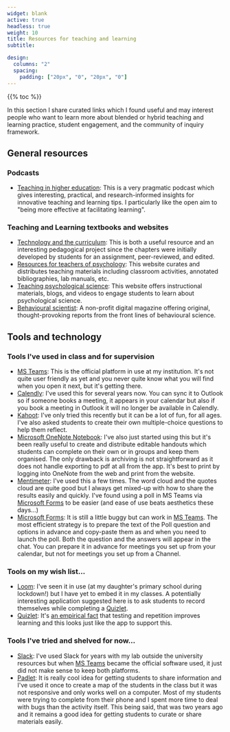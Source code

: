 ```yaml
---
widget: blank
active: true
headless: true
weight: 10
title: Resources for teaching and learning
subtitle:

design:
  columns: "2"
  spacing:
    padding: ["20px", "0", "20px", "0"]
---
```


{{% toc %}}

In this section I share curated links which I found useful and may interest people who want to learn more about blended or hybrid teaching and learning practice, student engagement, and the community of inquiry framework.

## General resources

### Podcasts

- [Teaching in higher education](https://teachinginhighered.com/episodes/): This is a very pragmatic podcast which gives interesting, practical, and research-informed insights for innovative teaching and learning tips. I particularly like the open aim to "being more effective at facilitating learning".

### Teaching and Learning textbooks and websites

- [Technology and the curriculum](https://techandcurriculum.pressbooks.com): This is both a useful  resource and an interesting pedagogical project since the chapters were initially developed by students for an assignment, peer-reviewed, and edited.
- [Resources for teachers of psychology](https://teachpsych.org/): This website curates and distributes teaching materials including classroom activities, annotated bibliographies, lab manuals, etc.
- [Teaching psychological science](https://www.psychologicalscience.org/members/teaching): This website offers instructional materials, blogs, and videos to engage students to learn about psychological science.
- [Behavioural scientist](https://behavioralscientist.org/): A non-profit digital magazine offering original, thought-provoking reports from the front lines of behavioural science.

## Tools and technology

### Tools I've used in class and for supervision

- [MS Teams](https://www.microsoft.com/en-gb/microsoft-teams/group-chat-software): This is the official platform in use at my institution. It's not quite user friendly as yet and you never quite know what you will find when you open it next, but it's getting there.
- [Calendly](https://calendly.com): I've used this for several years now. You can sync it to Outlook so if someone books a meeting, it appears in your calendar but also if you book a meeting in Outlook it will no longer be available in Calendly.
- [Kahoot](https://kahoot.com): I've only tried this recently but it can be a lot of fun, for all ages. I've also asked students to create their own multiple-choice questions to help them reflect.
- [Microsoft OneNote Notebook](https://www.microsoft.com/en-GB/education/products/onenote/default.aspx?culture=en-gb&country=GB): I've also just started using this but it's been really useful to create and distribute editable handouts which students can complete on their own or in groups and keep them organised. The only drawback is archiving is not straightforward as it does not handle exporting to pdf at all from the app. It's best to print by logging into OneNote from the web and print from the website.
- [Mentimeter](https://www.mentimeter.com/): I've used this a few times. The word cloud and the quotes cloud are quite good but I always get mixed-up with how to share the results easily and quickly.  I've found using a poll in MS Teams via [Microsoft Forms](https://support.microsoft.com/en-us/forms) to be easier (and ease of use beats aesthetics these days...)
- [Microsoft Forms](https://support.microsoft.com/en-us/forms): It is still a little buggy but can work in [MS Teams](https://www.microsoft.com/en-gb/microsoft-teams/group-chat-software). The most efficient strategy is to prepare the text of the Poll question and options in advance and copy-paste them as and when you need to launch the poll. Both the question and the answers will appear in the chat. You can prepare it in advance for meetings you set up from your calendar, but not for meetings you set up from a Channel.

### Tools on my wish list...
- [Loom](https://www.loom.com/education): I've seen it in use (at my daughter's primary school during lockdown!) but I have yet to embed it in my classes. A potentially interesting application suggested here is to ask students to record themselves while completing a [Quizlet](https://quizlet.com/en-gb).
- [Quizlet](https://quizlet.com/en-gb): It's [an empirical fact](https://link.springer.com/article/10.3758/BF03194052) that testing and repetition improves learning and this looks just like the app to support this. 

### Tools I've tried and shelved for now...
- [Slack](https://slack.com/intl/en-gb/): I've used Slack for years with my lab outside the university resources but when [MS Teams](https://www.microsoft.com/en-gb/microsoft-teams/group-chat-software) became the official software used, it just did not make sense to keep both platforms.
- [Padlet](https://en-gb.padlet.com/): It is really cool idea for getting students to share information and I've used it once to create a map of the students in the class but it was not responsive and only works well on a computer. Most of my students were trying to complete from their phone and I spent more time to deal with bugs than the activity itself. This being said, that was two years ago and it remains a good idea for getting students to curate or share materials easily.


